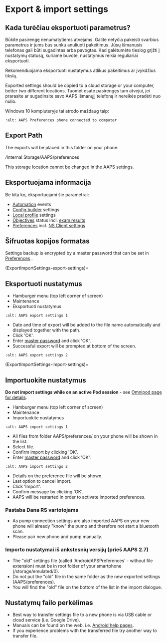 # Export & import settings

## Kada turėčiau eksportuoti parametrus?

Būkite pasirengę nenumatytiems atvejams. Galite netyčia pakeisti svarbius parametrus ir jums bus sunku anuliuoti pakeitimus. Jūsų išmanusis telefonas gali būti sugadintas arba pavogtas. Kad galėtumėte tiesiog grįžti į nustatymų statusą, kuriame buvote, nustatymus reikia reguliariai eksportuoti.

Rekomenduojama eksportuoti nustatymus atlikus pakeitimus ar įvykdžius tikslą.

Exported settings should be copied to a cloud storage or your computer, better two different locations. Tuomet esate pasirengęs tam atvejui, jei prarasite ar sugadinsite savo AAPS išmanųjį telefoną ir nereikės pradėti nuo nulio.

Windows 10 kompiuteryje tai atrodo maždaug taip:

```{image} ../images/AAPS_ExImportSettingsWin.png
:alt: AAPS Preferences phone connected to computer
```

## Export Path
The exports will be placed in this folder on your phone:

/Internal Storage/AAPS/preferences

This storage location cannot be changed in the AAPS settings.

## Eksportuojama informacija

Be kita ko, eksportuojami šie parametrai:

- [Automation](../Usage/Automation.md) events
- [Config builder](../Configuration/Config-Builder.md) settings
- [Local profile](Config-Builder-local-profile) settings
- [Objectives](../Usage/Objectives.md) status incl. [exam results](Objectives-objective-3-prove-your-knowledge)
- [Preferences](../Configuration/Preferences.md) incl. [NS Client settings](Preferences-nsclient)

## Šifruotas kopijos formatas

Settings backup is encrypted by a master password that can be set in [Preferences](Preferences-master-password) .

(ExportImportSettings-export-settings)=
## Eksportuoti nustatymus

- Hamburger menu (top left corner of screen)
- Maintenance
- Eksportuoti nustatymus

```{image} ../images/AAPS_ExportSettings1.png
:alt: AAPS export settings 1
```

- Date and time of export will be added to the file name automatically and displayed together with the path.
- Click 'OK'.
- Enter [master password](Preferences-master-password) and click 'OK'.
- Successful export will be prompted at bottom of the screen.

```{image} ../images/AAPS_ExportSettings2.png
:alt: AAPS export settings 2
```

(ExportImportSettings-import-settings)=
## Importuokite nustatymus

**Do not import settings while on an active Pod session** - see [Omnipod page for details](OmnipodEros-import-settings-from-previous-aaps).

- Hamburger menu (top left corner of screen)
- Maintenance
- Importuokite nustatymus

```{image} ../images/AAPS_ImportSettings1.png
:alt: AAPS import settings 1
```

- All files from folder AAPS/preferences/ on your phone will be shown in the list.
- Select file.
- Confirm import by clicking 'OK'.
- Enter [master password](Preferences-master-password) and click 'OK'.

```{image} ../images/AAPS_ImportSettings2.png
:alt: AAPS import settings 2
```

- Details on the preference file will be shown.
- Last option to cancel import.
- Click 'Import'.
- Confirm message by clicking 'OK'.
- AAPS will be restarted in order to activate imported preferences.

### Pastaba Dana RS vartotojams

- As pump connection settings are also imported AAPS on your new phone will already "know" the pump and therefore not start a bluetooth scan.
- Please pair new phone and pump manually.

### Importo nustatymai iš ankstesnių versijų (prieš AAPS 2.7)

- The "old" settings file (called 'AndroidAPSPreferences' - without file extension) must be in root folder of your smartphone (/storage/emulated/0).
- Do not put the "old" file in the same folder as the new exported settings (AAPS/preferences).
- You will find the "old" file on the bottom of the list in the import dialogue.

## Nustatymų failo perkėlimas

- Best way to transfer settings file to a new phone is via USB cable or cloud service (i.e. Google Drive).
- Manuals can be found on the web, i.e. [Android help pages](https://support.google.com/android/answer/9064445?hl=en).
- If you experience problems with the transferred file try another way to transfer file.

